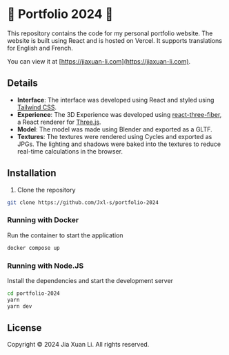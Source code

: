 # 🍎 Portfolio 2024 🥟

This repository contains the code for my personal portfolio website. The website is built using React and is hosted on Vercel. It supports translations for English and French.

You can view it at [https://jiaxuan-li.com](https://jiaxuan-li.com).

## Details

-   **Interface**: The interface was developed using React and styled using [Tailwind CSS](https://tailwindcss.com/).
-   **Experience**: The 3D Experience was developed using [react-three-fiber](https://github.com/pmndrs/react-three-fiber), a React renderer for [Three.js](https://threejs.org/).
-   **Model**: The model was made using Blender and exported as a GLTF.
-   **Textures**: The textures were rendered using Cycles and exported as JPGs. The lighting and shadows were baked into the textures to reduce real-time calculations in the browser.


## Installation

1. Clone the repository

```bash
git clone https://github.com/Jxl-s/portfolio-2024
```

### Running with Docker

Run the container to start the application
```bash
docker compose up
```

### Running with Node.JS
Install the dependencies and start the development server

```bash
cd portfolio-2024
yarn
yarn dev
```

## License

Copyright © 2024 Jia Xuan Li. All rights reserved.
